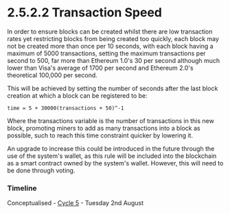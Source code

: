 # 2.5.2.2 Transaction Speed

In order to ensure blocks can be created whilst there are low transaction rates yet restricting blocks from being created too quickly, each block may not be created more than once per 10 seconds, with each block having a maximum of 5000 transactions, setting the maximum transactions per second to 500, far more than Ethereum 1.0's 30 per second although much lower than Visa's average of 1700 per second and Ethereum 2.0's theoretical 100,000 per second.

This will be achieved by setting the number of seconds after the last block creation at which a block can be registered to be:

```
time = 5 + 30000(transactions + 50)^-1
```

Where the transactions variable is the number of transactions in this new block, promoting miners to add as many transactions into a block as possible, such to reach this time constraint quicker by lowering it.

An upgrade to increase this could be introduced in the future through the use of the system's wallet, as this rule will be included into the blockchain as a smart contract owned by the system's wallet. However, this will need to be done through voting.

### Timeline

Conceptualised - [Cycle 5](../../design-and-development/2.2.8-cycle-8-node-refactor.md) - Tuesday 2nd August
